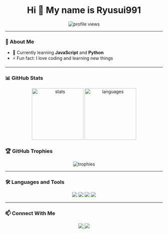 <!-- Profil README -->

<h1 align="center">Hi 👋 My name is Ryusui991</h1>

<p align="center">
  <img src="https://komarev.com/ghpvc/?username=ryusui991&color=yellow" alt="profile views" />
</p>

---

### 🚀 About Me
- 🌱 Currently learning **JavaScript** and **Python**
- ⚡ Fun fact: I love coding and learning new things  

---

### 📊 GitHub Stats
<p align="center">
  <img src="https://github-readme-stats.vercel.app/api?username=ryusui991&show_icons=true&theme=algolia" alt="stats" height="165">
  <img src="https://github-readme-stats.vercel.app/api/top-langs/?username=ryusui991&layout=compact&theme=algolia" alt="languages" height="165">
</p>

### 🏆 GitHub Trophies
<p align="center">
  <img src="https://github-profile-trophy.vercel.app/?username=ryusui991&theme=darkhub&no-frame=true&row=1&column=6" alt="trophies" />
</p>

---

### 🛠️ Languages and Tools
<p align="center">
  <img src="https://github.com/hussainweb/hussainweb/blob/main/icons%2Fjavascript.png"/>
  <img src="https://img.shields.io/badge/HTML5-E34F26?style=for-the-badge&logo=html5&logoColor=white"/>
  <img src="https://img.shields.io/badge/CSS3-1572B6?style=for-the-badge&logo=css3&logoColor=white"/>
  <img src="https://github.com/hussainweb/hussainweb/blob/main/icons%2Fpython.png"/>
</p>

---

### 📫 Connect With Me
<p align="center">
  <a href="https://instagram.com/arif.999990" target="_blank">
    <img src="https://img.shields.io/badge/Instagram-E4405F?style=for-the-badge&logo=instagram&logoColor=white"/>
  </a>
  <a href="mailto:arifsyammsulmaarif9@gmail.com" target="_blank">
    <img src="https://img.shields.io/badge/Gmail-D14836?style=for-the-badge&logo=gmail&logoColor=white"/>
  </a>
</p>

